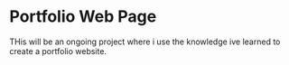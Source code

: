 # Portfolio Web Page
THis will be an ongoing project where i use the knowledge ive learned to create a portfolio website.
